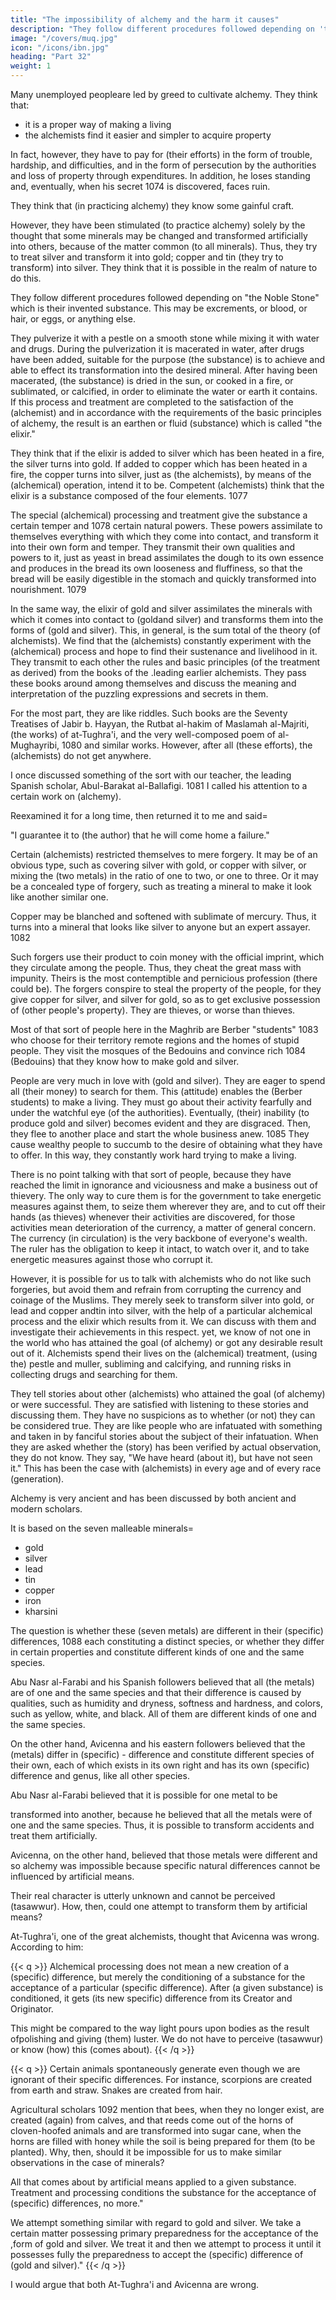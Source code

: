 ```yaml
---
title: "The impossibility of alchemy and the harm it causes"
description: "They follow different procedures followed depending on 'the Noble Stone' which is their invented substance. This may be excrements, or blood, or hair, or eggs, or anything else."
image: "/covers/muq.jpg"
icon: "/icons/ibn.jpg"
heading: "Part 32"
weight: 1
---
```




<!-- The harm that arises from practicing it. 1071 -->

Many unemployed people<!--  who are unable to earn their living 1072  -->are led by greed to cultivate alchemy. They think that:
- it is a proper way of making a living
- the alchemists find it easier and simpler to acquire property

In fact, however, they have to pay for (their efforts) in the form of trouble, hardship, and difficulties, and in the form of
persecution by the authorities and loss of property through expenditures. In addition, he <!-- 1073 --> loses standing and, eventually, when his secret 1074 is discovered, faces ruin.

They think that (in practicing alchemy) they know some gainful craft.

However, they have been stimulated (to practice alchemy) solely by the thought that some minerals may be changed and transformed artificially into others, because of the matter common (to all minerals). Thus, they try to treat silver and transform it into gold; copper and tin (they try to transform) into silver. They think that it is possible in the realm of nature to do this.

They follow different procedures followed depending on "the Noble Stone" which is their invented substance. This may be excrements, or blood, or hair, or eggs, or anything else. <!-- 1076 -->

<!-- the  by (the alchemists). These depend
on the different opinions held concerning the character and form of the (alchemical)
treatment and concerning the substance invented 1075 for the treatment and which
they call "."  -->

They pulverize it with a pestle on a smooth stone while mixing it with water and drugs. During the pulverization it is macerated in water, after drugs have been added, suitable for the purpose (the substance) is to achieve and able to effect its transformation into the desired mineral. After having been macerated, (the
substance) is dried in the sun, or cooked in a fire, or sublimated, or calcified, in order to eliminate the water or earth it contains. If this process and treatment are completed to the satisfaction of the (alchemist) and in accordance with the requirements of the basic principles of alchemy, the result is an earthen or fluid
(substance) which is called "the elixir." 

They think that if the elixir is added to silver which has been heated in a fire, the silver turns into gold. If added to copper which has been heated in a fire, the copper turns into silver, just as (the alchemists), by means of the (alchemical) operation, intend it to be. Competent (alchemists) think that the elixir is a substance composed of the
four elements. 1077 

The special (alchemical) processing and treatment give the substance a certain temper and 1078 certain natural powers. These powers assimilate to themselves everything with which they come into contact, and transform it into their own form and temper. They transmit their own qualities and powers to it, just as yeast in bread assimilates the dough to its own essence and produces in the bread its own looseness and fluffiness, so that the bread will be easily digestible in the
stomach and quickly transformed into nourishment. 1079 

In the same way, the elixir of gold and silver assimilates the minerals with which it comes into contact to (goldand silver) and transforms them into the forms of (gold and silver). This, in general, is the sum total of the theory (of alchemists). We find that the (alchemists) constantly experiment with the (alchemical) process and hope to find their sustenance and livelihood in it. They transmit to each other the rules and basic principles (of the treatment as derived) from the books of the .leading earlier alchemists. They pass these books around among themselves and discuss the meaning and interpretation of the puzzling expressions and secrets in them. 


For the most part, they are like riddles. Such books are the Seventy Treatises of Jabir b. Hayyan, the Rutbat al-hakim of Maslamah al-Majriti, (the works) of at-Tughra'i, and the very well-composed poem of al-Mughayribi, 1080 and similar works. However, after all (these efforts), the (alchemists) do not get anywhere.

I once discussed something of the sort with our teacher, the leading Spanish scholar, Abul-Barakat al-Ballafigi. 1081 I called his attention to a certain work on (alchemy). 

Reexamined it for a long time, then returned it to me and said= 

"I guarantee it to (the author) that he will come home a failure."

Certain (alchemists) restricted themselves to mere forgery. It may be of an obvious type, such as covering silver with gold, or copper with silver, or mixing the
(two metals) in the ratio of one to two, or one to three. Or it may be a concealed type of forgery, such as treating a mineral to make it look like another similar one. 

Copper may be blanched and softened with sublimate of mercury.
Thus, it turns into a mineral that looks like silver to anyone but an expert
assayer. 1082

Such forgers use their product to coin money with the official imprint, which
they circulate among the people. Thus, they cheat the great mass with impunity.
Theirs is the most contemptible and pernicious profession (there could be). The
forgers conspire to steal the property of the people, for they give copper for silver,
and silver for gold, so as to get exclusive possession of (other people's property).
They are thieves, or worse than thieves.

Most of that sort of people here in the Maghrib are Berber "students" 1083 who choose for their territory remote regions and the homes of stupid people. They visit the mosques of the Bedouins and convince rich 1084 (Bedouins) that they know how to make gold and silver. 

People are very much in love with (gold and silver). They are eager to spend all (their money) to search for them. This (attitude) enables the (Berber students) to make a living. They must go about their activity fearfully and under the watchful eye (of the authorities). Eventually, (their) inability (to produce gold and silver) becomes evident and they are disgraced. Then, they flee to another place and start the whole business anew. 1085 They cause wealthy people to succumb to the desire of obtaining what they have to offer. In this way, they constantly work hard trying to make a living.

There is no point talking with that sort of people, because they have reached the limit in ignorance and viciousness and make a business out of thievery. The only way to cure them is for the government to take energetic measures against them, to
seize them wherever they are, and to cut off their hands (as thieves) whenever their activities are discovered, for those activities mean deterioration of the currency, a matter of general concern. The currency (in circulation) is the very backbone of everyone's wealth. The ruler has the obligation to keep it intact, to watch over it, and
to take energetic measures against those who corrupt it.

However, it is possible for us to talk with alchemists who do not like such forgeries, but avoid them and refrain from corrupting the currency and coinage of the Muslims. They merely seek to transform silver into gold, or lead and copper andtin into silver, with the help of a particular alchemical process and the elixir which results from it. We can discuss with them and investigate their achievements in this
respect. yet, we know of not one in the world who has attained the goal (of
alchemy) or got any desirable result out of it. Alchemists spend their lives on the
(alchemical) treatment, (using the) pestle and muller, subliming and calcifying, and
running risks in collecting drugs and searching for them. 

They tell stories about other (alchemists) who attained the goal (of alchemy) or were successful. They are
satisfied with listening to these stories and discussing them. They have no suspicions
as to whether (or not) they can be considered true. They are like people who are
infatuated with something and taken in by fanciful stories about the subject of their
infatuation. When they are asked whether the (story) has been verified by actual
observation, they do not know. They say, "We have heard (about it), but have not
seen it." This has been the case with (alchemists) in every age and of every race
(generation).

Alchemy is very ancient and has been discussed by both ancient and modern scholars. 

It is based on the seven malleable minerals= 
- gold
- silver
- lead
- tin
- copper
- iron
- kharsini

The question is whether these (seven metals) are different in their (specific) differences, 1088 each constituting a distinct species, or whether they
differ in certain properties and constitute different kinds of one and the same species.

Abu Nasr al-Farabi and his Spanish followers believed that all (the metals) are of one and the same species and that their difference is caused by qualities, such as humidity and dryness, softness and hardness, and colors, such as yellow, white, and black. All of them are different kinds of one and the same species.

On the other hand, Avicenna and his eastern followers believed that the (metals) differ in (specific) - difference and constitute different species of their own, each of which exists in its own right and has its own (specific) difference and genus, like all other species.

<!-- On the strength of his opinion that all (the metals) are of one and the same species,  -->Abu Nasr al-Farabi believed that it is possible for one metal to be
transformed into another, because he believed that all the metals were of one and the same species. Thus, it is possible to transform accidents and treat them artificially. <!-- From this point of view, he considered alchemy possible and easy. 1089 -->

Avicenna, on the other hand, believed that those metals were different and so alchemy was impossible because specific natural differences cannot be influenced by artificial means.

Their real character is utterly unknown and cannot be perceived (tasawwur). How, then, could one attempt to transform them by artificial means?

<!-- on the strength of his opinion that (all the metals) belong to different species, assumed that the existence of alchemy must be
denied and is impossible. 1090 His assumption is based on the fact that 
They are created by the Creator
and Determiner of things, God Almighty.  -->

At-Tughra'i, one of the great alchemists, thought that Avicenna was wrong. According to him:

{{< q >}}
Alchemical processing does not mean a new creation of a (specific) difference, but merely the conditioning of a substance for the acceptance of a particular (specific difference). After (a given substance) is conditioned, it gets (its new specific) difference from its Creator and Originator.

This might be compared to the way light pours upon bodies as the result ofpolishing and giving (them) luster. We do not have to perceive (tasawwur) or know
(how) this (comes about).
{{< /q >}}


{{< q >}}
Certain animals spontaneously generate even though we are ignorant of their specific differences. For instance, scorpions are created from earth and straw. Snakes are created from hair. 

Agricultural scholars 1092 mention that bees, when they no longer exist, are created (again) from calves, and that reeds come out of the horns of cloven-hoofed animals and are transformed into sugar cane, when the horns are filled with honey while the soil is being prepared for them (to be planted). Why, then, should it be impossible for us to make similar observations in the case of <!-- 1093 --> minerals? 

All that comes about by artificial means applied to a given substance. Treatment and processing conditions the substance for the acceptance of (specific) differences, no  more."

We attempt something similar with regard to gold and silver. We take a certain matter possessing primary preparedness for the
acceptance of the ,form of gold and silver. We treat it and then we attempt to process it until it possesses fully the preparedness to accept the (specific) difference
of (gold and silver)."
{{< /q >}}

<!-- This is the gist of at-Tughra'i's discussion. He is right in his refutation of
Avicenna.
We, however, have another starting point for refuting the alchemists. It
shows that the existence of alchemy is impossible and that the assumptions of all
(who defend alchemy), not only those of , 1094 are - wrong -->

I would argue that both At-Tughra'i and Avicenna are wrong. 

